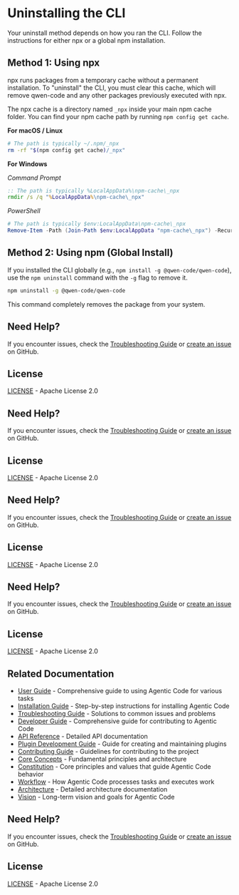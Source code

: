 # Uninstalling the CLI

Your uninstall method depends on how you ran the CLI. Follow the instructions for either npx or a global npm installation.

## Method 1: Using npx

npx runs packages from a temporary cache without a permanent installation. To "uninstall" the CLI, you must clear this cache, which will remove qwen-code and any other packages previously executed with npx.

The npx cache is a directory named `_npx` inside your main npm cache folder. You can find your npm cache path by running `npm config get cache`.

**For macOS / Linux**

```bash
# The path is typically ~/.npm/_npx
rm -rf "$(npm config get cache)/_npx"
```

**For Windows**

_Command Prompt_

```cmd
:: The path is typically %LocalAppData%\npm-cache\_npx
rmdir /s /q "%LocalAppData%\npm-cache\_npx"
```

_PowerShell_

```powershell
# The path is typically $env:LocalAppData\npm-cache\_npx
Remove-Item -Path (Join-Path $env:LocalAppData "npm-cache\_npx") -Recurse -Force
```

## Method 2: Using npm (Global Install)

If you installed the CLI globally (e.g., `npm install -g @qwen-code/qwen-code`), use the `npm uninstall` command with the `-g` flag to remove it.

```bash
npm uninstall -g @qwen-code/qwen-code
```

This command completely removes the package from your system.


## Need Help?

If you encounter issues, check the [Troubleshooting Guide](../user/troubleshooting.md) or [create an issue](https://github.com/lfgranja/agentic-code/issues) on GitHub.

## License

[LICENSE](../LICENSE) - Apache License 2.0


## Need Help?

If you encounter issues, check the [Troubleshooting Guide](./user/troubleshooting.md) or [create an issue](https://github.com/lfgranja/agentic-code/issues) on GitHub.

## License

[LICENSE](../LICENSE) - Apache License 2.0


## Need Help?

If you encounter issues, check the [Troubleshooting Guide](./user/troubleshooting.md) or [create an issue](https://github.com/lfgranja/agentic-code/issues) on GitHub.

## License

[LICENSE](../LICENSE) - Apache License 2.0


## Need Help?

If you encounter issues, check the [Troubleshooting Guide](./user/troubleshooting.md) or [create an issue](https://github.com/lfgranja/agentic-code/issues) on GitHub.

## License

[LICENSE](../LICENSE) - Apache License 2.0

## Related Documentation

- [User Guide](./user/user-guide.md) - Comprehensive guide to using Agentic Code for various tasks
- [Installation Guide](./user/installation.md) - Step-by-step instructions for installing Agentic Code
- [Troubleshooting Guide](./user/troubleshooting.md) - Solutions to common issues and problems
- [Developer Guide](./developer/development-guide.md) - Comprehensive guide for contributing to Agentic Code
- [API Reference](./developer/api-reference.md) - Detailed API documentation
- [Plugin Development Guide](./developer/plugin-development.md) - Guide for creating and maintaining plugins
- [Contributing Guide](./developer/contributing.md) - Guidelines for contributing to the project
- [Core Concepts](./agentic/README.md) - Fundamental principles and architecture
- [Constitution](./agentic/constitution.md) - Core principles and values that guide Agentic Code behavior
- [Workflow](./agentic/workflow.md) - How Agentic Code processes tasks and executes work
- [Architecture](./agentic/architecture.md) - Detailed architecture documentation
- [Vision](./agentic/vision.md) - Long-term vision and goals for Agentic Code

## Need Help?

If you encounter issues, check the [Troubleshooting Guide](./user/troubleshooting.md) or [create an issue](https://github.com/lfgranja/agentic-code/issues) on GitHub.

## License

[LICENSE](../LICENSE) - Apache License 2.0